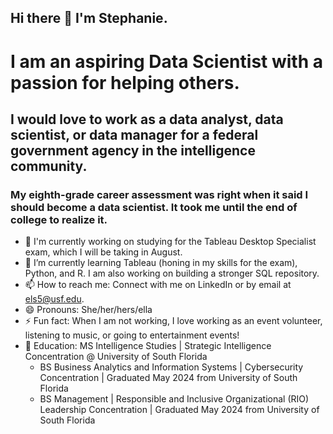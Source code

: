 ## Hi there 👋 I'm Stephanie.

# I am an aspiring Data Scientist with a passion for helping others. 
## I would love to work as a data analyst, data scientist, or data manager for a federal government agency in the intelligence community.

### My eighth-grade career assessment was right when it said I should become a data scientist. It took me until the end of college to realize it.

- 🔭 I'm currently working on studying for the Tableau Desktop Specialist exam, which I will be taking in August.
- 🌱 I’m currently learning Tableau (honing in my skills for the exam), Python, and R. I am also working on building a stronger SQL repository.          
- 📫 How to reach me: Connect with me on LinkedIn or by email at [els5@usf.edu](mailto:els5@usf.edu).
- 😄 Pronouns: She/her/hers/ella
- ⚡ Fun fact: When I am not working, I love working as an event volunteer, listening to music, or going to entertainment events!
- 🏫 Education: MS Intelligence Studies | Strategic Intelligence Concentration @ University of South Florida
  - BS Business Analytics and Information Systems |  Cybersecurity Concentration | Graduated May 2024 from University of South Florida
  - BS Management |  Responsible and Inclusive Organizational (RIO) Leadership Concentration | Graduated May 2024 from University of South Florida



